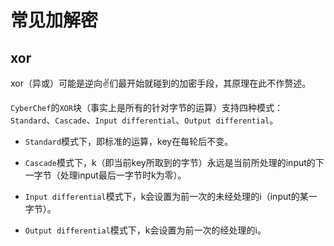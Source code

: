 # 常见加解密

## xor

xor（异或）可能是逆向✌们最开始就碰到的加密手段，其原理在此不作赘述。

`CyberChef`的`XOR`块（事实上是所有的针对字节的运算）支持四种模式：`Standard`、`Cascade`、`Input differential`、`Output differential`。

- `Standard`模式下，即标准的运算，key在每轮后不变。

- `Cascade`模式下，k（即当前key所取到的字节）永远是当前所处理的input的下一字节（处理input最后一字节时k为零）。

- `Input differential`模式下，k会设置为前一次的未经处理的i（input的某一字节）。

- `Output differential`模式下，k会设置为前一次的经处理的i。


